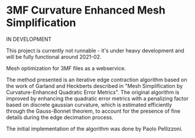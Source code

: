 # 3MF Curvature Enhanced Mesh Simplification

IN DEVELOPMENT

This project is currently not runnable - it's under heavy development and will be fully functional around 2021-02.

Mesh optimization for 3MF files as a webservice.

The method presented is an iterative edge contraction algorithm based on the work of Garland and Heckberts 
described in "Mesh Simplification by Curvature-Enhanced Quadratic Error Metrics". 
The original algorithm is improved by enhancing the quadratic error metrics with a penalizing factor 
based on discrete gaussian curvature, which is estimated efficiently through the Gauss-Bonnet theorem, 
to account for the presence of fine details during the edge decimation process.

The initial implementation of the algorithm was done by Paolo Pellizzoni. 